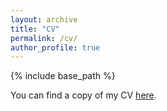 ```yaml
---
layout: archive
title: "CV"
permalink: /cv/
author_profile: true
---
```


{% include base_path %}

You can find a copy of my CV [here](https://drive.google.com/file/d/1FVxE_sDnCJ1vHWGljsULQh4e9OZILHGs/view?usp=sharing).
